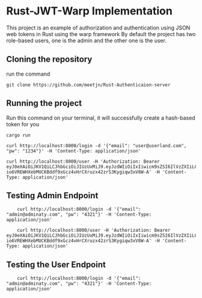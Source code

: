 # Rust-JWT-Warp Implementation

This project is an example of authorization and authentication using JSON web tokens in Rust using the warp framework
By default the project has two role-based users, one is the admin and the other one is the user.

## Cloning the repository

run the command

    git clone https://github.com/meetjn/Rust-Authenticaion-server

## Running the project

Run this command on your terminal, it will successfully create a hash-based token for you

    cargo run

    curl http://localhost:8000/login -d '{"email": "user@userland.com", "pw": "1234"}' -H 'Content-Type: application/json'

    curl http://localhost:8000/user -H 'Authorization: Bearer eyJ0eXAiOiJKV1QiLCJhbGciOiJIUzUxMiJ9.eyJzdWIiOiIxIiwicm9sZSI6IlVzZXIiLCJleHAiOjE2MDMxMzQwODl9.dWnt5vfcGdwypEQUr3bLMrZYfdyxj3v6-io6VREWHXebMUCKBddf9xGcz4vHrCXruzx42zrS3Kygiqw3xV8W-A' -H 'Content-Type: application/json'

## Testing Admin Endpoint

        curl http://localhost:8000/login -d '{"email": "admin@adminaty.com", "pw": "4321"}' -H 'Content-Type: application/json'

        curl http://localhost:8000/user -H 'Authorization: Bearer eyJ0eXAiOiJKV1QiLCJhbGciOiJIUzUxMiJ9.eyJzdWIiOiIxIiwicm9sZSI6IlVzZXIiLCJleHAiOjE2MDMxMzQwODl9.dWnt5vfcGdwypEQUr3bLMrZYfdyxj3v6-io6VREWHXebMUCKBddf9xGcz4vHrCXruzx42zrS3Kygiqw3xV8W-A' -H 'Content-Type: application/json'

## Testing the User Endpoint

        curl http://localhost:8000/login -d '{"email": "admin@adminaty.com", "pw": "4321"}' -H 'Content-Type: application/json'
